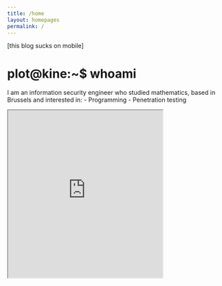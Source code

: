```yaml
---
title: /home
layout: homepages
permalink: /
---
```


<!-- <h1>Welcome to my blog!</h1> -->

<p>[this blog sucks on mobile]</p>

<h1>plot@kine:~$ whoami</h1>

<p>I am an information security engineer who studied mathematics, based in Brussels and interested in:
- Programming
- Penetration testing</p>

<p><iframe src="https://editor.p5js.org/Plotkine/present/kmFef9ExW" width="360px" height="390px" frameBorder="1" title="gameOfLife"></iframe></p>

<script src="blob:https://preview.p5js.org/e6ba8688-bbd9-49b3-9045-e6aad1557c6a"></script>
